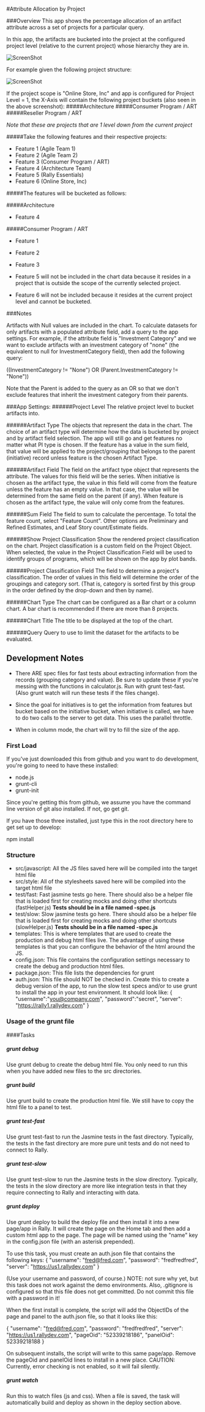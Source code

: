 #Attribute Allocation by Project

###Overview
This app shows the percentage allocation of an artifact attribute across a set of projects for a particular query.  

In this app, the artifacts are bucketed into the project at the configured project level (relative to the current project) whose hierarchy they are in.  

![ScreenShot](/images/attribute-allocation-by-project.png)

For example given the following project structure:

![ScreenShot](/images/project-hierarchy.png)

If the project scope is "Online Store, Inc" and app is configured for Project Level = 1, the X-Axis will contain the following project buckets (also seen in the above screenshot):
#####Architecture
#####Consumer Program / ART
#####Reseller Program / ART

*Note that these are projects that are 1 level down from the current project*      
     
#####Take the following features and their respective projects:

* Feature 1 (Agile Team 1)
* Feature 2 (Agile Team 2)
* Feature 3 (Consumer Program / ART)
* Feature 4 (Architecture Team)
* Feature 5 (Rally Essentials)
* Feature 6 (Online Store, Inc)

#####The features will be bucketed as follows:

#####Architecture
 * Feature 4 
 
#####Consumer Program / ART
 * Feature 1
 * Feature 2
 * Feature 3 

 * Feature 5 will not be included in the chart data because it resides in a project that is outside the scope of the currently selected project.  
 * Feature 6 will not be included because it resides at the current project level and cannot be bucketed.

  
###Notes
  
Artifacts with Null values are included in the chart.  To calculate datasets for only artifacts with a populated attribute field, add a query to the app settings.  For example, if the attribute
field is "Investment Category" and we want to exclude artifacts with an investment category of "none" (the equivalent to null for InvestmentCategory field), then add the following query:

((InvestmentCategory != "None") OR (Parent.InvestmentCategory != "None"))

Note that the Parent is added to the query as an OR so that we don't exclude features that inherit the investment category from their parents.
  
###App Settings:
######Project Level
  The relative project level to bucket artifacts into.  
  
######Artifact Type
  The objects that represent the data in the chart.  The choice of an artifact type will determine how 
  the data is bucketed by project and by artifact field selection.  The app will still go and get features
  no matter what PI type is chosen.  If the feature has a value in the sum field, that value will be applied
  to the project/grouping that belongs to the parent (initiative) record unless feature is the chosen Artifact
  Type.
  
######Artifact Field
  The field on the artifact type object that represents the attribute.  The values for this field will be the series.  When initiative is chosen as the artifact type, the value in this field will come from the feature unless the feature has an empty value.  In that case, the value will be determined from the same field on the parent (if any).  When feature is chosen as the artifact type, the value will only come from the features.
  
######Sum Field
  The field to sum to calculate the percentage.  To  total the feature count, select "Feature Count".  Other options are Preliminary and Refined Estimates, and Leaf Story count/Estimate fields.  
  
######Show Project Classification
  Show the rendered project classification on the chart.  Project classification is a custom field on the Project Object. When selected, the value in the Project Classification Field will be used to identify groups of programs, which will be shown on the app by plot bands.
  
######Project Classification Field
  The field to determine a project's classification.  The order of values in this field will determine the order of the groupings and category sort.  (That is, category is sorted first by this group in the order defined by the drop-down and then by name).
  
######Chart Type
  The chart can be configured as a Bar chart or a column chart.  A bar chart is recommended if there are more than 8 projects.
  
######Chart Title
  The title to be displayed at the top of the chart.  
  
######Query
  Query to use to limit the dataset for the artifacts to be evaluated.  
  

## Development Notes

* There ARE spec files for fast tests about extracting information from the records (grouping category and value). 
Be sure to update these if you're messing with the functions in calculator.js.  Run with grunt test-fast.  (Also
grunt watch will run these tests if the files change).

* Since the goal for initiatives is to get the information from features but bucket based on the initiative bucket,
when initiative is called, we have to do two calls to the server to get data.  This uses the parallel throttle.

* When in column mode, the chart will try to fill the size of the app.  

### First Load

If you've just downloaded this from github and you want to do development, 
you're going to need to have these installed:

 * node.js
 * grunt-cli
 * grunt-init
 
Since you're getting this from github, we assume you have the command line
version of git also installed.  If not, go get git.

If you have those three installed, just type this in the root directory here
to get set up to develop:

  npm install

### Structure

  * src/javascript:  All the JS files saved here will be compiled into the 
  target html file
  * src/style: All of the stylesheets saved here will be compiled into the 
  target html file
  * test/fast: Fast jasmine tests go here.  There should also be a helper 
  file that is loaded first for creating mocks and doing other shortcuts
  (fastHelper.js) **Tests should be in a file named <something>-spec.js**
  * test/slow: Slow jasmine tests go here.  There should also be a helper
  file that is loaded first for creating mocks and doing other shortcuts 
  (slowHelper.js) **Tests should be in a file named <something>-spec.js**
  * templates: This is where templates that are used to create the production
  and debug html files live.  The advantage of using these templates is that
  you can configure the behavior of the html around the JS.
  * config.json: This file contains the configuration settings necessary to
  create the debug and production html files.  
  * package.json: This file lists the dependencies for grunt
  * auth.json: This file should NOT be checked in.  Create this to create a
  debug version of the app, to run the slow test specs and/or to use grunt to
  install the app in your test environment.  It should look like:
    {
        "username":"you@company.com",
        "password":"secret",
        "server": "https://rally1.rallydev.com"
    }
  
### Usage of the grunt file
####Tasks
    
##### grunt debug

Use grunt debug to create the debug html file.  You only need to run this when you have added new files to
the src directories.

##### grunt build

Use grunt build to create the production html file.  We still have to copy the html file to a panel to test.

##### grunt test-fast

Use grunt test-fast to run the Jasmine tests in the fast directory.  Typically, the tests in the fast 
directory are more pure unit tests and do not need to connect to Rally.

##### grunt test-slow

Use grunt test-slow to run the Jasmine tests in the slow directory.  Typically, the tests in the slow
directory are more like integration tests in that they require connecting to Rally and interacting with
data.

##### grunt deploy

Use grunt deploy to build the deploy file and then install it into a new page/app in Rally.  It will create the page on the Home tab and then add a custom html app to the page.  The page will be named using the "name" key in the config.json file (with an asterisk prepended).

To use this task, you must create an auth.json file that contains the following keys:
{
    "username": "fred@fred.com",
    "password": "fredfredfred",
    "server": "https://us1.rallydev.com"
}

(Use your username and password, of course.)  NOTE: not sure why yet, but this task does not work against the demo environments.  Also, .gitignore is configured so that this file does not get committed.  Do not commit this file with a password in it!

When the first install is complete, the script will add the ObjectIDs of the page and panel to the auth.json file, so that it looks like this:

{
    "username": "fred@fred.com",
    "password": "fredfredfred",
    "server": "https://us1.rallydev.com",
    "pageOid": "52339218186",
    "panelOid": 52339218188
}

On subsequent installs, the script will write to this same page/app. Remove the
pageOid and panelOid lines to install in a new place.  CAUTION:  Currently, error checking is not enabled, so it will fail silently.

##### grunt watch

Run this to watch files (js and css).  When a file is saved, the task will automatically build and deploy as shown in the deploy section above.

